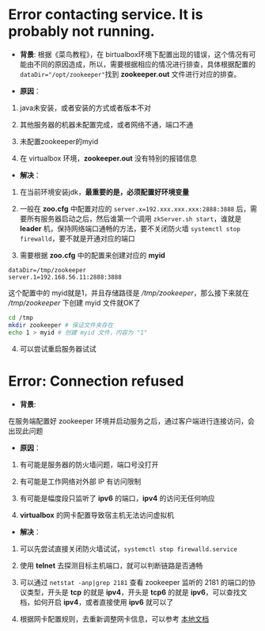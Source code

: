 # Error contacting service. It is probably not running.
- **背景**:
根据《菜鸟教程》，在 birtualbox环境下配置出现的错误，这个情况有可能由不同的原因造成，所以，需要根据相应的情况进行排查，具体根据配置的 `dataDir="/opt/zookeeper"`找到 **zookeeper.out** 文件进行对应的排查。

- **原因**：
1. java未安装，或者安装的方式或者版本不对

2. 其他服务器的机器未配置完成，或者网络不通，端口不通

3. 未配置zookeeper的myid

4. 在 virtualbox 环境，**zookeeper.out** 没有特别的报错信息

- **解决**：
1. 在当前环境安装jdk，**最重要的是，必须配置好环境变量**

2. 一般在 **zoo.cfg** 中配置对应的 `server.x=192.xxx.xxx.xxx:2888:3888` 后，需要所有服务器启动之后，然后谁第一个调用 `zkServer.sh start`，谁就是 **leader** 机，保持网络端口通畅的方法，要不关闭防火墙 `systemctl stop firewalld`，要不就是开通对应的端口

3. 需要根据 **zoo.cfg** 中的配置来创建对应的 **myid**
``` config
dataDir=/tmp/zookeeper
server.1=192.168.56.11:2888:3888
```
这个配置中的 myid就是1，并且存储路径是 */tmp/zookeeper*，那么接下来就在 */tmp/zookeeper* 下创建 myid 文件就OK了
``` bash
cd /tmp
mkdir zookeeper # 保证文件夹存在
echo 1 > myid # 创建 myid 文件，内容为 "1"
```

4. 可以尝试重启服务器试试

# Error: Connection refused

- **背景**:

在服务端配置好 zookeeper 环境并启动服务之后，通过客户端进行连接访问，会出现此问题

- **原因**：
1. 有可能是服务器的防火墙问题，端口号没打开

2. 有可能是工作网络对外部 IP 有访问限制

3. 有可能是幅度段只监听了 **ipv6** 的端口，**ipv4** 的访问无任何响应

4. **virtualbox** 的网卡配置导致宿主机无法访问虚拟机

- **解决**：

1. 可以先尝试直接关闭防火墙试试，`systemctl stop firewalld.service`

2. 使用 **telnet** 去探测目标主机端口，就可以判断链路是否通畅

3. 可以通过 `netstat -anp|grep 2181` 查看 zookeeper 监听的 2181 的端口的协议类型，开头是 **tcp** 的就是 **ipv4**，开头是 **tcp6** 的就是 **ipv6**，可以查找文档，如何开启 **ipv4**，或者直接使用 **ipv6** 就可以了

4. 根据网卡配置规则，去重新调整网卡信息，可以参考 [本地文档](F:\notes\操作系统\linux\virtualbox\网卡配置.md)